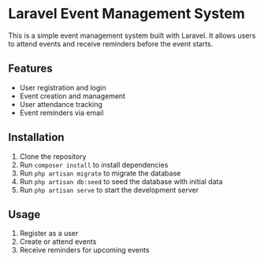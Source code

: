# Laravel Event Management System

This is a simple event management system built with Laravel. It allows users to attend events and receive reminders before the event starts.

## Features

- User registration and login
- Event creation and management
- User attendance tracking
- Event reminders via email

## Installation

1. Clone the repository
2. Run `composer install` to install dependencies
3. Run `php artisan migrate` to migrate the database
4. Run `php artisan db:seed` to seed the database with initial data
5. Run `php artisan serve` to start the development server

## Usage

1. Register as a user
2. Create or attend events
3. Receive reminders for upcoming events
